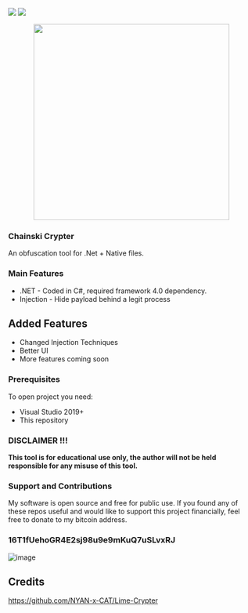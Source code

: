 <a href="https://github.com/Chainski/Chainski-Crypter/blob/master/LICENSE"><img src="https://img.shields.io/github/license/Chainski/Chainski-Crypter"></a> 
<a href="https://github.com/chainski/Chainski-Crypter"><img src="https://img.shields.io/github/repo-size/Chainski/Chainski-Crypter?style=plastic"></a>


<p align="center">
<img src="https://user-images.githubusercontent.com/96607632/185758410-2b285b0b-59e1-4b5c-b6e0-1f269a24a7b8.png", width="400", height="400">
</p>


### Chainski Crypter 
An obfuscation tool for .Net + Native files.

### Main Features
- .NET - Coded in C#, required framework 4.0 dependency.
- Injection - Hide payload behind a legit process

## Added Features 
- Changed Injection Techniques
- Better UI
- More features coming soon

### Prerequisites

To open project you need:
- Visual Studio 2019+
- This repository

### DISCLAIMER !!! 

**This tool is for educational use only, the author will not be held responsible for any misuse of this tool.**

### Support and Contributions
My software is open source and free for public use. 
If you found any of these repos useful and would like to support this project financially, 
feel free to donate to my bitcoin address.

### 16T1fUehoGR4E2sj98u9e9mKuQ7uSLvxRJ
![image](https://user-images.githubusercontent.com/96607632/173610346-a08309b7-7ce5-4be8-88f2-d79cb6e9c3bf.png)

## Credits
https://github.com/NYAN-x-CAT/Lime-Crypter
